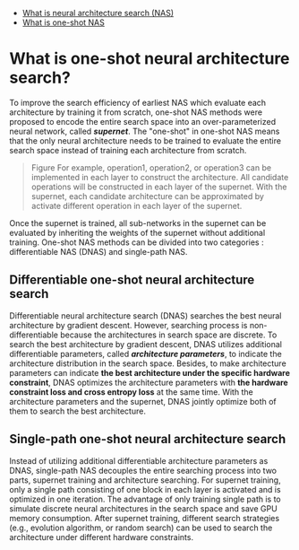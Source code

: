 * [What is neural architecture search (NAS)](./nas.md)
* [What is one-shot NAS](./one_shot_nas.md)

# What is one-shot neural architecture search?
To improve the search efficiency of earliest NAS which evaluate each architecture by training it from scratch, one-shot NAS methods were proposed to encode the entire search space into an over-parameterized neural network, called ***supernet***. The "one-shot" in one-shot NAS means that the only neural architecture needs to be trained to evaluate the entire search space instead of training each architecture from scratch.

> Figure
> For example, operation1, operation2, or operation3 can be implemented in each layer to construct the architecture. All candidate operations will be constructed in each layer of the supernet. With the supernet, each candidate architecture can be approximated by activate different operation in each layer of the supernet.

Once the supernet is trained, all sub-networks in the supernet can be evaluated by inheriting the weights of the supernet without additional training. One-shot NAS methods can be divided into two categories : differentiable NAS (DNAS) and single-path NAS.

## Differentiable one-shot neural architecture search
Differentiable neural architecture search (DNAS) searches the best neural architecture by gradient descent. However, searching process is non-differentiable because the architectures in search space are discrete. To search the best architecture by gradient descent, DNAS utilizes additional differentiable parameters, called ***architecture parameters***, to indicate the architecture distribution in the search space. Besides, to make architecture parameters can indicate **the best architecture under the specific hardware constraint**, DNAS optimizes the architecture parameters with **the hardware constraint loss and cross entropy loss** at the same time. With the architecture parameters and the supernet, DNAS jointly optimize both of them to search the best architecture.
## Single-path one-shot neural architecture search
Instead of utilizing additional differentiable architecture parameters as DNAS, single-path NAS decouples the entire searching process into two parts, supernet training and architecture searching. For supernet training, only a single path consisting of one block in each layer is activated and is optimized in one iteration. The advantage of only training single path is to simulate discrete neural architectures in the search space and save GPU memory consumption. After supernet training, different search strategies (e.g., evolution algorithm, or random search) can be used to search the architecture under different hardware constraints.
